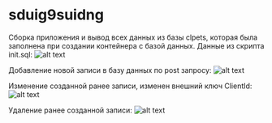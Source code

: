 # sduig9suidng

Сборка приложения и вывод всех данных из базы clpets, которая была заполнена при создании контейнера с базой данных. Данные из скрипта init.sql:
![alt text](https://github.com/eaxr/sduig9suidng/blob/main/images/netcore1.gif?raw=true)

Добавление новой записи в базу данных по post запросу:
![alt text](https://github.com/eaxr/sduig9suidng/blob/main/images/netcore2.gif?raw=true)

Изменение созданной ранее записи, изменен внешний ключ ClientId:
![alt text](https://github.com/eaxr/sduig9suidng/blob/main/images/netcore3.gif?raw=true)

Удаление ранее созданной записи:
![alt text](https://github.com/eaxr/sduig9suidng/blob/main/images/netcore4.gif?raw=true)
